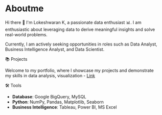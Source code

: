 # Aboutme
Hi there 👋 I'm Lokeshwaran K, a passionate data enthusiast 📊. I am enthusiastic about leveraging data to derive meaningful insights and solve real-world problems.

Currently, I am actively seeking opportunities in roles such as Data Analyst, Business Intelligence Analyst, and Data Scientist.

📚 Projects

Welcome to my portfolio, where I showcase my projects and demonstrate my skills in data analysis, visualization - [Link](https://github.com/lokeshwarank11/Portfolio_Guide)

🛠️ Tools

- **Database**: Google BigQuery, MySQL
- **Python**: NumPy, Pandas, Matplotlib, Seaborn
- **Business Intelligence**: Tableau, Power BI, MS Excel
